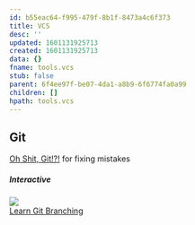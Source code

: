 ```yaml
---
id: b55eac64-f995-479f-8b1f-8473a4c6f373
title: VCS
desc: ''
updated: 1601131925713
created: 1601131925713
data: {}
fname: tools.vcs
stub: false
parent: 6f4ee97f-be07-4da1-a8b9-6f6774fa0a99
children: []
hpath: tools.vcs
---
```

## Git

[Oh Shit, Git!?!](https://ohshitgit.com/) for fixing mistakes

##### Interactive

[![](https://user-images.githubusercontent.com/7308241/39848730-040bd09e-53df-11e8-964e-2d48f35a4355.gif)<br> Learn Git Branching](https://learngitbranching.js.org/)
